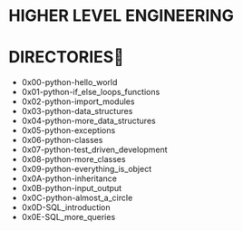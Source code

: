 HIGHER LEVEL ENGINEERING
======================

DIRECTORIES📁
=============

* 0x00-python-hello_world
* 0x01-python-if_else_loops_functions
* 0x02-python-import_modules
* 0x03-python-data_structures
* 0x04-python-more_data_structures
* 0x05-python-exceptions
* 0x06-python-classes
* 0x07-python-test_driven_development
* 0x08-python-more_classes
* 0x09-python-everything_is_object
* 0x0A-python-inheritance
* 0x0B-python-input_output
* 0x0C-python-almost_a_circle
* 0x0D-SQL_introduction
* 0x0E-SQL_more_queries

